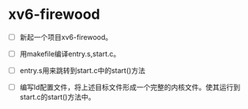 # xv6-firewood

- [ ] 新起一个项目xv6-firewood。
- [ ] 用makefile编译entry.s,start.c。
- [ ] entry.s用来跳转到start.c中的start()方法
- [ ] 编写ld配置文件，将上述目标文件形成一个完整的内核文件。使其运行到start.c的start()方法中。

